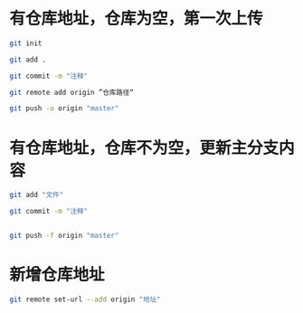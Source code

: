 # 有仓库地址，仓库为空，第一次上传
```bash
git init

git add .

git commit -m "注释"

git remote add origin ”仓库路径“

git push -u origin "master"

```


# 有仓库地址，仓库不为空，更新主分支内容
```bash
git add "文件"

git commit -m "注释"


git push -f origin "master"
```

# 新增仓库地址

```bash
git remote set-url --add origin "地址"
```

